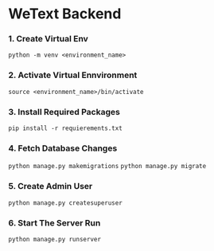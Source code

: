 # WeText Backend

### 1. Create Virtual Env 
`python -m venv <environment_name>`

### 2. Activate Virtual Ennvironment
`source <environment_name>/bin/activate`

### 3. Install Required Packages
`pip install -r requierements.txt`

### 4. Fetch Database Changes 
`python manage.py makemigrations`
`python manage.py migrate`

### 5. Create Admin User 
`python manage.py createsuperuser`

### 6. Start The Server Run
`python manage.py runserver`
